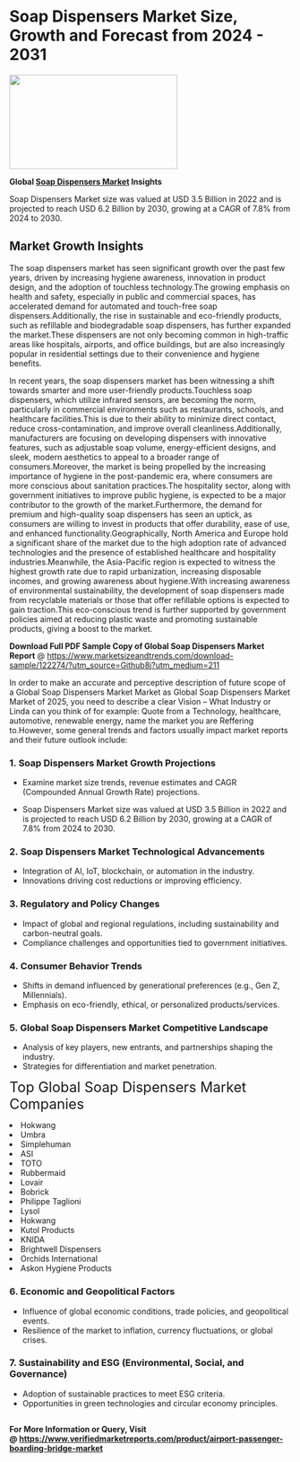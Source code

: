 <H1>Soap Dispensers Market Size, Growth and Forecast from 2024 - 2031</H1><img class="aligncenter size-medium wp-image-584254" src="https://thirdeyenews.in/wp-content/uploads/2024/09/Global-Market-Research-300x168.jpeg" alt="" width="300" height="168" /><p><strong>Global&nbsp;<a href="https://www.marketsizeandtrends.com/download-sample/122274/?utm_source=Github8j?utm_medium=211">Soap Dispensers Market</a> Insights</strong></p><p>Soap Dispensers Market size was valued at USD 3.5 Billion in 2022 and is projected to reach USD 6.2 Billion by 2030, growing at a CAGR of 7.8% from 2024 to 2030.</p><p><h2>Market Growth Insights</h2> <p>The soap dispensers market has seen significant growth over the past few years, driven by increasing hygiene awareness, innovation in product design, and the adoption of touchless technology.The growing emphasis on health and safety, especially in public and commercial spaces, has accelerated demand for automated and touch-free soap dispensers.Additionally, the rise in sustainable and eco-friendly products, such as refillable and biodegradable soap dispensers, has further expanded the market.These dispensers are not only becoming common in high-traffic areas like hospitals, airports, and office buildings, but are also increasingly popular in residential settings due to their convenience and hygiene benefits.</p> <p>In recent years, the soap dispensers market has been witnessing a shift towards smarter and more user-friendly products.Touchless soap dispensers, which utilize infrared sensors, are becoming the norm, particularly in commercial environments such as restaurants, schools, and healthcare facilities.This is due to their ability to minimize direct contact, reduce cross-contamination, and improve overall cleanliness.Additionally, manufacturers are focusing on developing dispensers with innovative features, such as adjustable soap volume, energy-efficient designs, and sleek, modern aesthetics to appeal to a broader range of consumers.Moreover, the market is being propelled by the increasing importance of hygiene in the post-pandemic era, where consumers are more conscious about sanitation practices.The hospitality sector, along with government initiatives to improve public hygiene, is expected to be a major contributor to the growth of the market.Furthermore, the demand for premium and high-quality soap dispensers has seen an uptick, as consumers are willing to invest in products that offer durability, ease of use, and enhanced functionality.Geographically, North America and Europe hold a significant share of the market due to the high adoption rate of advanced technologies and the presence of established healthcare and hospitality industries.Meanwhile, the Asia-Pacific region is expected to witness the highest growth rate due to rapid urbanization, increasing disposable incomes, and growing awareness about hygiene.With increasing awareness of environmental sustainability, the development of soap dispensers made from recyclable materials or those that offer refillable options is expected to gain traction.This eco-conscious trend is further supported by government policies aimed at reducing plastic waste and promoting sustainable products, giving a boost to the market.<p><span class=""><strong>Download Full PDF Sample Copy of Global Soap Dispensers Market Report</strong> @ <a href="https://www.marketsizeandtrends.com/download-sample/122274/?utm_source=Github8j?utm_medium=211" target="_blank">https://www.marketsizeandtrends.com/download-sample/122274/?utm_source=Github8j?utm_medium=211</a></span></p><p>In order to make an accurate and perceptive description of future scope of a Global&nbsp;Soap Dispensers Market Market as Global&nbsp;Soap Dispensers Market Market of 2025, you need to describe a clear Vision &ndash; What Industry or Linda can you think of for example: Quote from a Technology, healthcare, automotive, renewable energy, name the market you are Reffering to.However, some general trends and factors usually impact market reports and their future outlook include:</p><h3>1.&nbsp;<strong>Soap Dispensers Market Growth Projections</strong></h3><ul><li>Examine market size trends, revenue estimates and CAGR (Compounded Annual Growth Rate) projections.</li><li><p>Soap Dispensers Market size was valued at USD 3.5 Billion in 2022 and is projected to reach USD 6.2 Billion by 2030, growing at a CAGR of 7.8% from 2024 to 2030.</p></li></ul><h3>2.&nbsp;<strong>Soap Dispensers Market Technological Advancements</strong></h3><ul><li>Integration of AI, IoT, blockchain, or automation in the industry.</li><li>Innovations driving cost reductions or improving efficiency.</li></ul><h3>3.&nbsp;<strong>Regulatory and Policy Changes</strong></h3><ul><li>Impact of global and regional regulations, including sustainability and carbon-neutral goals.</li><li>Compliance challenges and opportunities tied to government initiatives.</li></ul><h3>4.&nbsp;<strong>Consumer Behavior Trends</strong></h3><ul><li>Shifts in demand influenced by generational preferences (e.g., Gen Z, Millennials).</li><li>Emphasis on eco-friendly, ethical, or personalized products/services.</li></ul><h3>5.&nbsp;<strong>Global Soap Dispensers Market Competitive Landscape</strong></h3><ul><li>Analysis of key players, new entrants, and partnerships shaping the industry.</li><li>Strategies for differentiation and market penetration.</li></ul><p data-pm-slice="1 1 []"><span style="color: inherit; font-family: inherit; font-size: 25px;">Top Global Soap Dispensers Market Companies</span></p><div class="" data-test-id=""><p><li>Hokwang</li><li> Umbra</li><li> Simplehuman</li><li> ASI</li><li> TOTO</li><li> Rubbermaid</li><li> Lovair</li><li> Bobrick</li><li> Philippe Taglioni</li><li> Lysol</li><li> Hokwang</li><li> Kutol Products</li><li> KNIDA</li><li> Brightwell Dispensers</li><li> Orchids International</li><li> Askon Hygiene Products</li></p></div><h3>6.&nbsp;<strong>Economic and Geopolitical Factors</strong></h3><ul><li>Influence of global economic conditions, trade policies, and geopolitical events.</li><li>Resilience of the market to inflation, currency fluctuations, or global crises.</li></ul><h3>7.&nbsp;<strong>Sustainability and ESG (Environmental, Social, and Governance)</strong></h3><ul><li>Adoption of sustainable practices to meet ESG criteria.</li><li>Opportunities in green technologies and circular economy principles.</li></ul><h2><strong style="font-size: 14px;">For More Information or Query, Visit @&nbsp;</strong><a style="background-color: #ffffff; font-size: 14px;" href="https://www.marketsizeandtrends.com/report/soap-dispensers-market/" target="_blank">https://www.verifiedmarketreports.com/product/airport-passenger-boarding-bridge-market</a></h2>